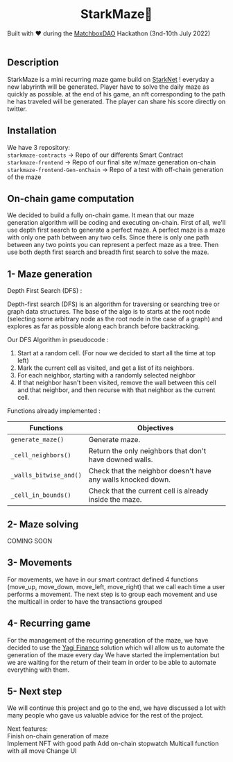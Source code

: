 <h1 align="center">StarkMaze💫</h1
<h4 align="center">Built with ❤️ during the <a href="https://matchboxdao.com/">MatchboxDAO</a> Hackathon (3nd-10th July 2022)</h2>
<br>
<br>

## Description

StarkMaze is a mini recurring maze game build on <a href="https://starknet.io/">StarkNet</a> ! everyday a new labyrinth will be generated. Player have to solve the daily maze as quickly as possible. at the end of his game, an nft corresponding to the path he has traveled will be generated. The player can share his score directly on twitter.

## Installation

We have 3 repository: <br>
`starkmaze-contracts`             -> Repo of our differents Smart Contract <br> 
`starkmaze-frontend`              -> Repo of our final site w/maze generation on-chain <br>
`starkmaze-frontend-Gen-onChain`  -> Repo of a test with off-chain generation of the maze <br>




## On-chain game computation

We decided to build a fully on-chain game. It mean that our maze generation algorithm will be coding and executing on-chain. 
First of all, we'll use depth first search to generate a perfect maze. A perfect maze is a maze with only one path between any two cells. Since there is only one path between any two points you can represent a perfect maze as a tree. Then use both depth first search and breadth first search to solve the maze. 

## 1- Maze generation

Depth First Search (DFS) :

Depth-first search (DFS) is an algorithm for traversing or searching tree or graph data structures. The base of the algo is to starts at the root node (selecting some arbitrary node as the root node in the case of a graph) and explores as far as possible along each branch before backtracking.


Our DFS Algorithm in pseudocode :

1) Start at a random cell. (For now we decided to start all the time at top left)
2) Mark the current cell as visited, and get a list of its neighbors.
3) For each neighbor, starting with a randomly selected neighbor
4) If that neighbor hasn't been visited, remove the wall between this cell and that neighbor, and then recurse with that neighbor as the current cell.

Functions already implemented :

| Functions                     | Objectives |
| ----------------------------- | ------------- |
| ```generate_maze()```         | Generate maze. | 
| ```_cell_neighbors()```       | Return the only neighbors that don't have downed walls. | 
| ```_walls_bitwise_and()```    | Check that the neighbor doesn't have any walls knocked down. |
| ```_cell_in_bounds()```       | Check that the current cell is already inside the maze. |

## 2- Maze solving
COMING SOON

## 3- Movements

For movements, we have in our smart contract defined 4 functions (move_up, move_down, move_left, move_right) that we call each time a user performs a movement. The next step is to group each movement and use the multicall in order to have the transactions grouped

## 4- Recurring game

For the management of the recurring generation of the maze, we have decided to use the <a href="https://docs.yagi.fi/">Yagi Finance</a> solution which will allow us to automate the generation of the maze every day
We have started the implementation but we are waiting for the return of their team in order to be able to automate everything with them.

## 5- Next step

We will continue this project and go to the end, we have discussed a lot with many people who gave us valuable advice for the rest of the project.

Next features: <br>
 Finish on-chain generation of maze <br>
 Implement NFT with good path
 Add on-chain stopwatch
 Multicall function with all move
 Change UI
 
